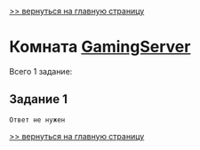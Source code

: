 [>> вернуться на главную страницу](https://github.com/BEPb/tryhackme/blob/master/README.md)

# Комната [GamingServer](https://tryhackme.com/r/room/gamingserver) 

Всего 1 заданиe:
## Задание 1

```commandline
Ответ не нужен
```

[>> вернуться на главную страницу](https://github.com/BEPb/tryhackme/blob/master/README.md)